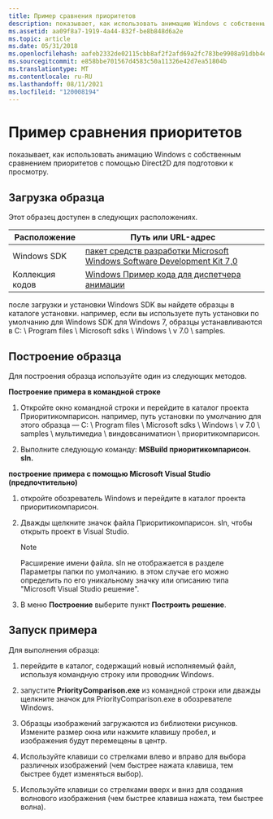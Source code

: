 ```yaml
---
title: Пример сравнения приоритетов
description: показывает, как использовать анимацию Windows с собственным сравнением приоритетов с помощью Direct2D для подготовки к просмотру.
ms.assetid: aa09f8a7-1919-4a44-832f-be8b848d6a2e
ms.topic: article
ms.date: 05/31/2018
ms.openlocfilehash: aafeb2332de02115cbb8af2f2afd69a2fc783be9908a91dbb4e9bb0615876bd8
ms.sourcegitcommit: e858bbe701567d4583c50a11326e42d7ea51804b
ms.translationtype: MT
ms.contentlocale: ru-RU
ms.lasthandoff: 08/11/2021
ms.locfileid: "120008194"
---
```

# <a name="priority-comparison-sample"></a>Пример сравнения приоритетов

показывает, как использовать анимацию Windows с собственным сравнением приоритетов с помощью Direct2D для подготовки к просмотру.

## <a name="downloading-the-sample"></a>Загрузка образца

Этот образец доступен в следующих расположениях.



| Расположение                               | Путь или URL-адрес                                                                                          |
|----------------------------------------|---------------------------------------------------------------------------------------------------|
| Windows SDK | [пакет средств разработки Microsoft Windows Software Development Kit 7,0](https://msdn.microsoft.com/windowsvista/bb980924.aspx) |
| Коллекция кодов                           | [Windows Пример кода для диспетчера анимации](https://github.com/microsoft/Windows-classic-samples/tree/master/Samples/DirectCompositionWindowsAnimationManager)          |



 

после загрузки и установки Windows SDK вы найдете образцы в каталоге установки. например, если вы используете путь установки по умолчанию для Windows SDK для Windows 7, образцы устанавливаются в C: \\ Program files \\ Microsoft sdks \\ Windows \\ v 7.0 \\ samples.

## <a name="building-the-sample"></a>Построение образца

Для построения образца используйте один из следующих методов.

**Построение примера в командной строке**

1.  Откройте окно командной строки и перейдите в каталог проекта Приоритикомпарисон. например, путь установки по умолчанию для этого образца — C: \\ Program files \\ Microsoft sdks \\ Windows \\ v 7.0 \\ samples \\ мультимедиа \\ виндовсаниматион \\ приоритикомпарисон.

2.  Выполните следующую команду: **MSBuild приоритикомпарисон. sln.**

**построение примера с помощью Microsoft Visual Studio (предпочтительно)**

1.  откройте обозреватель Windows и перейдите в каталог проекта приоритикомпарисон.

2.  Дважды щелкните значок файла Приоритикомпарисон. sln, чтобы открыть проект в Visual Studio.

    > [!Note]  
    > Расширение имени файла. sln не отображается в разделе Параметры папки по умолчанию. в этом случае его можно определить по его уникальному значку или описанию типа "Microsoft Visual Studio решение".

     

3.  В меню **Построение** выберите пункт **Построить решение**.

## <a name="running-the-sample"></a>Запуск примера

Для выполнения образца:

1.  перейдите в каталог, содержащий новый исполняемый файл, используя командную строку или проводник Windows.

2.  запустите **PriorityComparison.exe** из командной строки или дважды щелкните значок для PriorityComparison.exe в обозревателе Windows.

3.  Образцы изображений загружаются из библиотеки рисунков. Измените размер окна или нажмите клавишу пробел, и изображения будут перемещены в центр.

4.  Используйте клавиши со стрелками влево и вправо для выбора различных изображений (чем быстрее нажата клавиша, тем быстрее будет изменяться выбор).

5.  Используйте клавиши со стрелками вверх и вниз для создания волнового изображения (чем быстрее клавиша нажата, тем быстрее волна).

 

 




